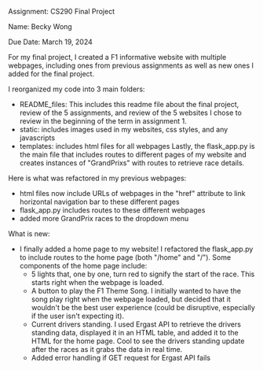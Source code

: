 Assignment: CS290 Final Project

Name: Becky Wong

Due Date: March 19, 2024

For my final project, I created a F1 informative website with multiple webpages, including ones from previous assignments as well as new ones I added for the final project.

I reorganized my code into 3 main folders:
- README_files: This includes this readme file about the final project, review of the 5 assignments, and review of the 5 websites I chose to review in the beginning of the term in assignment 1.
- static: includes images used in my websites, css styles, and any javascripts
- templates: includes html files for all webpages
Lastly, the flask_app.py is the main file that includes routes to different pages of my website and creates instances of "GrandPrixs" with routes to retrieve race details.

Here is what was refactored in my previous webpages:
- html files now include URLs of webpages in the "href" attribute to link horizontal navigation bar to these different pages
- flask_app.py includes routes to these different webpages
- added more GrandPrix races to the dropdown menu 

What is new:
- I finally added a home page to my website! I refactored the flask_app.py to include routes to the home page (both "/home" and "/"). Some components of the home page include:
    - 5 lights that, one by one, turn red to signify the start of the race. This starts right when the webpage is loaded.
    - A button to play the F1 Theme Song. I initially wanted to have the song play right when the webpage loaded, but decided that it wouldn't be the best user experience (could be disruptive, especially if the user isn't expecting it).
    - Current drivers standing. I used Ergast API to retrieve the drivers standing data, displayed it in an HTML table, and added it to the HTML for the home page. Cool to see the drivers standing update after the races as it grabs the data in real time.
    - Added error handling if GET request for Ergast API fails